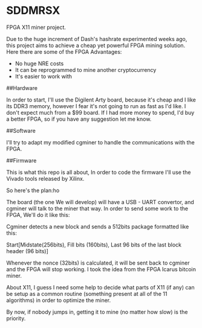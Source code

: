# SDDMRSX
FPGA X11 miner project.

Due to the huge increment of Dash's hashrate experimented weeks ago, this project aims to achieve a cheap yet powerful FPGA mining solution. 
Here there are some of the FPGA Advantages:
- No huge NRE costs
- It can be reprogrammed to mine another cryptocurrency
- It's easier to work with

##Hardware

In order to start, I'll use the Digilent Arty board, because it's cheap and I like its DDR3 memory, however I fear it's not going to run as fast as I'd like. I don't expect much from a $99 board.
If I had more money to spend, I'd buy a better FPGA, so if you have any suggestion let me know.

##Software

I'll try to adapt my modified cgminer to handle the communications with the FPGA.

##Firmware

This is what this repo is all about, In order to code the firmware I'll use the Vivado tools released by Xilinx.

So here's the plan:ho

The board (the one We will develop) will have a USB - UART convertor, and cgminer will talk to the miner that way.
In order to send some work to the FPGA, We'll do it like this:

Cgminer detects a new block and sends a 512bits package formatted like this:

Start[Midstate(256bits), Fill bits (160bits), Last 96 bits of the last block header (96 bits)]

Whenever the nonce (32bits) is calculated, it will be sent back to cgminer and the FPGA will stop working.
I took the idea from the FPGA Icarus bitcoin miner.

About X11, I guess I need some help to decide what parts of X11 (if any) can be setup as a common routine (something present at all of the 11 algorithms) in order to optimize the miner.

By now, if nobody jumps in, getting it to mine (no matter how slow) is the priority.
